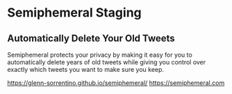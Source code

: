 # Semiphemeral Staging

## Automatically Delete Your Old Tweets

Semiphemeral protects your privacy by making it easy for you to automatically delete years of old tweets while giving you control over exactly which tweets you want to make sure you keep.

https://glenn-sorrentino.github.io/semiphemeral/
https://semiphemeral.com
